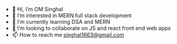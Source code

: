 - 👋 Hi, I’m OM Singhal
- 👀 I’m interested in MERN full stack development
- 🌱 I’m currently learning DSA and MERN
- 💞️ I’m looking to collaborate on JS and react front end web apps
- 📫 How to reach me singhal1663@gmail.com

<!---
Om0705/Om0705 is a ✨ special ✨ repository because its `README.md` (this file) appears on your GitHub profile.
You can click the Preview link to take a look at your changes.
--->
